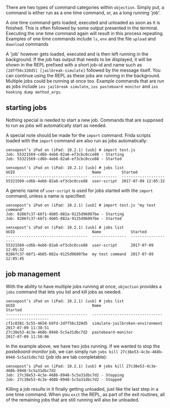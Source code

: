 There are two types of command categories within `objection`. Simply put, a command is either run as a one time command, or, as a long running 'job'.

A one time command gets loaded, executed and unloaded as soon as it is finished. This is often followed by some output presented in the terminal. Executing the one time command again will result in this process repeating. Examples of one time commands include `ls`, `env` and the file `upload` and `download` commands

A 'job' however gets loaded, executed and is then left running in the background. If the job has output that needs to be displayed, it will be shown in the REPL prefixed with a short job-id and name such as `[2dff56c320d5] [jailbreak-simulate]` followed by the message itself. You can continue using the REPL as these jobs are running in the background. Multiple jobs could be running at once too. Example commands that are run as jobs include `ios jailbreak simulate`, `ios pasteboard monitor` and `ios hooking dump method_args`.

## starting jobs
Nothing special is needed to start a new job. Commands that are supposed to run as jobs will automatically start as needed.

A special note should be made for the `import` command. Frida scripts loaded with the `import` command are also run as jobs automatically:

```
sensepost’s iPad on (iPad: 10.2.1) [usb] # import test.js
Job: 55321569-cd6b-4eb6-82a6-ef3cbc0cce88 - Starting
Job: 55321569-cd6b-4eb6-82a6-ef3cbc0cce88 - Started

sensepost’s iPad on (iPad: 10.2.1) [usb] # jobs list
UUID                                  Name         Started
------------------------------------  -----------  -------------------
55321569-cd6b-4eb6-82a6-ef3cbc0cce88  user-script  2017-07-09 12:05:32
``` 

A generic name of `user-script` is used for jobs started with the `import` command, unless a name is specified:

```
sensepost’s iPad on (iPad: 10.2.1) [usb] # import test.js "my test command"
Job: 0286fc37-66f1-4b05-882a-9125d96097be - Starting
Job: 0286fc37-66f1-4b05-882a-9125d96097be - Started

sensepost’s iPad on (iPad: 10.2.1) [usb] # jobs list
UUID                                  Name             Started
------------------------------------  ---------------  -------------------
55321569-cd6b-4eb6-82a6-ef3cbc0cce88  user-script      2017-07-09 12:05:32
0286fc37-66f1-4b05-882a-9125d96097be  my test command  2017-07-09 12:05:45
```

## job management
With the ability to have multiple jobs running at once, `objection` provides a `jobs` command that lets you list and kill jobs as needed.

```
sensepost’s iPad on (iPad: 10.2.1) [usb] # jobs list
UUID                                  Name                             Started
------------------------------------  -------------------------------  -------------------
cf1c8381-5c55-4658-b9fd-2dff56c320d5  simulate-jailbroken-environment  2017-07-09 11:38:51
27c38e53-4c3e-468b-8948-5c5a31dbc7d2  pasteboard-monitor               2017-07-09 11:58:06
```

In the example above, we have two jobs running. If we wanted to stop the _pasteboard-monitor_ job, we can simply run `jobs kill 27c38e53-4c3e-468b-8948-5c5a31dbc7d2` (job ids are tab completable):

```
sensepost’s iPad on (iPad: 10.2.1) [usb] # jobs kill 27c38e53-4c3e-468b-8948-5c5a31dbc7d2
Job: 27c38e53-4c3e-468b-8948-5c5a31dbc7d2 - Stopping
Job: 27c38e53-4c3e-468b-8948-5c5a31dbc7d2 - Stopped
```

Killing a job results in it finally getting unloaded, just like the last step in a one time command. When you `exit` the REPL, as part of the exit routines, all of the remaining jobs that are still running will also be unloaded.